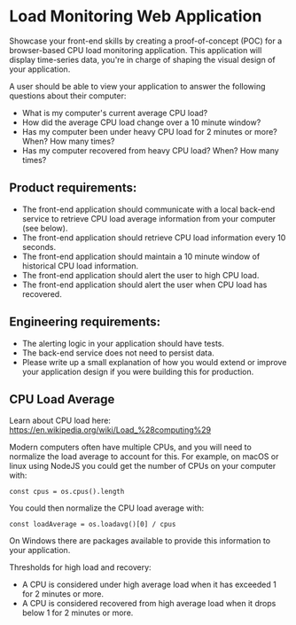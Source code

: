 # Load Monitoring Web Application

Showcase your front-end skills by creating a proof-of-concept (POC) for a browser-based CPU load monitoring application. This application will display time-series data, you're in charge of shaping the visual design of your application.

A user should be able to view your application to answer the following questions about their computer:

-   What is my computer's current average CPU load?
-   How did the average CPU load change over a 10 minute window?
-   Has my computer been under heavy CPU load for 2 minutes or more? When? How many times?
-   Has my computer recovered from heavy CPU load? When? How many times?

## Product requirements:

-   The front-end application should communicate with a local back-end service to retrieve CPU load average information from your computer (see below).
-   The front-end application should retrieve CPU load information every 10 seconds.
-   The front-end application should maintain a 10 minute window of historical CPU load information.
-   The front-end application should alert the user to high CPU load.
-   The front-end application should alert the user when CPU load has recovered.

## Engineering requirements:

-   The alerting logic in your application should have tests.
-   The back-end service does not need to persist data.
-   Please write up a small explanation of how you would extend or improve your application design if you were building this for production.

## CPU Load Average

Learn about CPU load here: https://en.wikipedia.org/wiki/Load_%28computing%29

Modern computers often have multiple CPUs, and you will need to normalize the load average to account for this. For example, on macOS or linux using NodeJS you could get the number of CPUs on your computer with:

`const cpus = os.cpus().length`

You could then normalize the CPU load average with:

`const loadAverage = os.loadavg()[0] / cpus`

On Windows there are packages available to provide this information to your application.

Thresholds for high load and recovery:

-   A CPU is considered under high average load when it has exceeded 1 for 2 minutes or more.
-   A CPU is considered recovered from high average load when it drops below 1 for 2 minutes or more.
